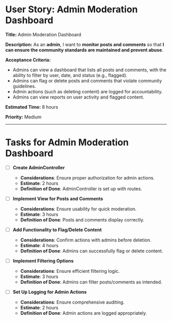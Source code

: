 # User Story: Admin Moderation Dashboard

**Title:** Admin Moderation Dashboard

**Description:**
As an **admin**, I want to **monitor posts and comments** so that **I can ensure the community standards are maintained and prevent abuse**.

**Acceptance Criteria:**
- Admins can view a dashboard that lists all posts and comments, with the ability to filter by user, date, and status (e.g., flagged).
- Admins can flag or delete posts and comments that violate community guidelines.
- Admin actions (such as deleting content) are logged for accountability.
- Admins can view reports on user activity and flagged content.

**Estimated Time:** 8 hours

**Priority:** Medium

---

# Tasks for Admin Moderation Dashboard
- [ ] **Create AdminController**
  - **Considerations**: Ensure proper authorization for admin actions.
  - **Estimate**: 2 hours
  - **Definition of Done**: AdminController is set up with routes.

- [ ] **Implement View for Posts and Comments**
  - **Considerations**: Ensure usability for quick moderation.
  - **Estimate**: 3 hours
  - **Definition of Done**: Posts and comments display correctly.

- [ ] **Add Functionality to Flag/Delete Content**
  - **Considerations**: Confirm actions with admins before deletion.
  - **Estimate**: 4 hours
  - **Definition of Done**: Admins can successfully flag or delete content.

- [ ] **Implement Filtering Options**
  - **Considerations**: Ensure efficient filtering logic.
  - **Estimate**: 3 hours
  - **Definition of Done**: Admins can filter posts/comments as intended.

- [ ] **Set Up Logging for Admin Actions**
  - **Considerations**: Ensure comprehensive auditing.
  - **Estimate**: 2 hours
  - **Definition of Done**: Admin actions are logged appropriately.
